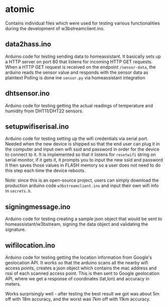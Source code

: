 # atomic

Contains individual files which were used for testing various functionalities during the development of w3bstreamclient.ino.

## data2hass.ino
Arduino code for testing sending data to homeassistant.
It basically sets up a HTTP server on port 80 that listens for incoming HTTP GET requests.
When a HTTP GET request is received on the endpoint `/sensor-data`, the arduino reads the sensor value and responds with the sensor data as plaintext
Polling is done ine `sensor.py` via homeassistant integration

## dhtsensor.ino
Arduino code for testing getting the actual readings of temperature and humidity from DHT11/DHT22 sensors.

## setupwifiserisal.ino
Arduino code for testing setting up the wifi credentials via serial port.
Needed when the new device is shipped so that the end user can plug it in the computer and input own wifi ssid and password in order for the device to connect to it.
It is implemented so that it listens for `resetwifi` string on serial monitor, if it gets it, it prompts you to input the new ssid and password
It then saves those values in FLASH memory so a user does not need to do this step each time the device reboots.

Note: since this is an open-source project, users can simply download the production arduino code `w3bstreamclient.ino` and input their own wifi info in `secrets.h`.

## signingmessage.ino
Arduino code for testing creating a sample json object that would be sent to homeassistant/w3bstream, signing the data object and validating the signature.

## wifilocation.ino
Arduino code for testing getting the location information from Google's geolocation API.
It works so that the arduino scans all the nearby wifi access points, creates a json object which contains the mac address and rssi of each scanned access point.
This is then sent to Google geolocation API, where we get a response of coordinates (lat,lon) and accuracy in meters. 

Works surprisingly well - after testing the best result we got was about 5m off with 18m accuracy, and the worst was 7km off with 11km accuracy.